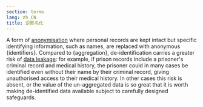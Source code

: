 ```yaml
---
section: terms
lang: zh_CN
title: 逆匿名化
---
```


A form of [anonymisation](/glossary/en/terms/anonymisation/) where personal records are kept intact but specific identifying information, such as names, are replaced with anonymous {identifiers}. Compared to {aggregation}, de-identification carries a greater risk of [data leakage](/glossary/en/terms/data-leakage/): for example, if prison records include a prisoner's criminal record and medical history, the prisoner could in many cases be identified even without their name by their criminal record, giving unauthorised access to their medical history. In other cases this risk is absent, or the value of the un-aggregated data is so great that it is worth making de-identified data available subject to carefully designed safeguards.